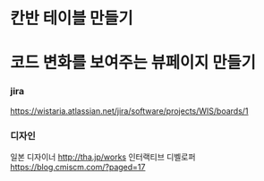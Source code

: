 # 칸반 테이블 만들기

# 코드 변화를 보여주는 뷰페이지 만들기


### jira

https://wistaria.atlassian.net/jira/software/projects/WIS/boards/1

### 디자인

일본 디자이너
http://tha.jp/works
인터랙티브 디벨로퍼
https://blog.cmiscm.com/?paged=17